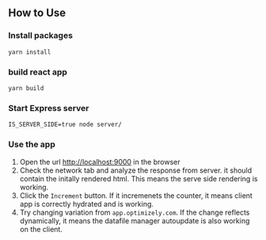 ## How to Use

### Install packages
`yarn install`

### build react app
`yarn build`

### Start Express server
`IS_SERVER_SIDE=true node server/`

### Use the app
1. Open the url [http://localhost:9000](http://localhost:9000) in the browser
2. Check the network tab and analyze the response from server. it should contain the initally rendered html. This means the serve side rendering is working.
3. Click the `Increment` button. If it incremenets the counter, it means client app is correctly hydrated and is working.
4. Try changing variation from `app.optimizely.com`. If the change reflects dynamically, it means the datafile manager autoupdate is also working on the client.